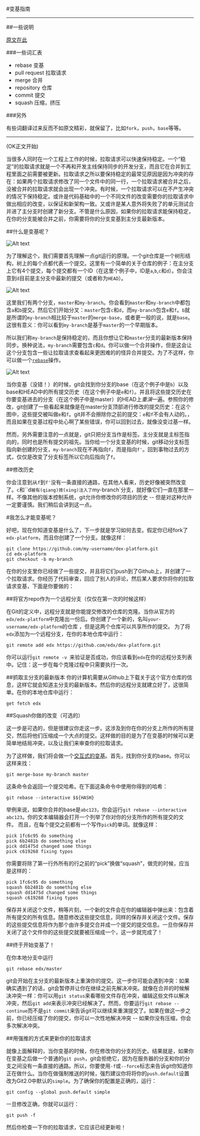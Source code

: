 #变基指南

-----------------------

##一些说明

[原文在此](https://github.com/edx/edx-platform/wiki/How-to-Rebase-a-Pull-Request)

###一些词汇表

- rebase 变基
- pull request 拉取请求 
- merge 合并
- repository 仓库
- commit 提交
- squash 压缩，挤压

###另外

有些词翻译过来反而不如原文精彩，就保留了，比如`fork`，`push`，`base`等等。

-----------------------


(OK正文开始)

当很多人同时在一个工程上工作的时候，拉取请求可以快速保持稳定。一个“稳定”的拉取请求就是一个不再和开发主线保持同步的开发分支，而且它在合并到工程里面之前需要被更新。拉取请求之所以要保持稳定的最常见原因是因为冲突的存在：如果两个拉取请求修改了同一个文件中的同一行，一个拉取请求被合并之后，没被合并的拉取请求就会出现一个冲突。有时候，一个拉取请求可以在不产生冲突的情况下保持稳定。或许是代码基础中的一个不同文件的改变需要你的拉取请求中做出相应的改变，以保证和新架构一致。又或许是某人意外将失败了的单元测试合并进了主分支时创建了新分支。不管是什么原因，如果你的拉取请求能保持稳定，在你的分支能被合并之前，你需要将你的分支变基到主分支最新版本。

##什么是变基呢？

![Alt text](https://github.com/edx/edx-platform/wiki/git-diagrams/master.png)

为了理解这个，我们需要首先理解一点git运行的原理。一个git仓库是一个树形结构，树上的每个点都代表一个提交。这里有一个简单的关于仓库的例子：在主分支上它有4个提交，每个提交都有一个ID（在这里个例子中，ID是`a`,`b`,`c`和`d`）。你会注意到`d`目前是主分支中最新的提交（或者称为`HEAD`）。

![Alt text](https://github.com/edx/edx-platform/wiki/git-diagrams/branch.png)

这里我们有两个分支，`master`和`my-branch`。你会看到`master`和`my-branch`中都包含`a`和`b`提交。然后它们开始分叉：`master`包含`c`和`d`，而`my-branch`包含`e`和`f`。`b`就是所谓的`my-branch`相比较于`master`的`merge-base`，或者更一般的说，就是`base`。这很有意义：你可以看到`my-branch`是基于`master`的一个早期版本。

所以我们称`my-branch`是保持稳定的，而且你想让它和`master`分支的最新版本保持同步。换种说法，`my-branch`需要包含`c`和`d`。你可以做一个合并操作，但是这会让这个分支包含一些让拉取请求查看起来更困难的的怪异合并提交。为了不这样，你可以做一个[`rebase`](http://www.git-scm.com/book/en/Git-Branching-Rebasing)操作。

![Alt text](https://github.com/edx/edx-platform/wiki/git-diagrams/rebase.png)

当你变基（没错！）的时候，git会找到你分支的base（在这个例子中是`b`）以及base和HEAD中的所有提交历史（在这个例子中是`e`和`f`）。并且将这些提交历史在你要变基进去的分支（在这个例子中是master）的HEAD上*重演*一遍。参照你的修改，git创建了一些看起来就像是在master分支顶部进行修改的提交历史：在这个图中，这些提交被叫做`e`和`f`。git并不会擦除你之前的提交：`e`和`f`不会有人动的。，而且如果在变基过程中处心啊了某些错误，你可以回到过去，就像没变过基一样。

然而，另外需要注意的一点就是，git只把分支当作是标签。主分支就是主标签指向的，同时也是所有提交的祖先。当你给一个分支变基的时候，git移动分支标签指向新创建的分支，`my-branch`现在不再指向`f`，而是指向`f'`。回到事物过去的方式，仅仅是改变了分支标签所以它向后指向了`f`。

##修改历史

你会注意到从`f`到`f'`没有一条直接的通路，在其他人看来，历史好像被突然改变了。`c`和``d`被有(qiang)效(xing)注入了`my-branch`分支，就好像它们一直在那里一样。不像其他的版本控制系统，git允许你修改你的项目的历史 -- 但是对这种允许一定要谨慎。我们稍后会讲到这一点。


#我怎么才能变基呢？

好吧，现在你知道变基是什么了，下一步就是学习如何去变。假定你已经fork了`edx-platform`，而且你创建了一个分支。就像这样：

```
git clone https://github.com/my-username/dex-platform.git
cd edx-platform
git checkout -b my-branch
```

在你的分支里你已经做了一些提交，并且将它们push到了Github上，并创建了一个拉取请求。你经历了代码审查，回应了别人的评论，然后某人要求你将你的拉取请求变基，下面是你要做的：

##将官方repo作为一个远程分支（仅仅在第一次的时候这样）

在Git的定义中，远程分支就是你能提交修改的仓库的克隆。当你从官方的`edx/edx-platform`中克隆出一份后。你创建了一个新的，名叫`your-username/edx-platform`的仓库
，但是这两个仓库可以共享所作的提交。
为了将`edx`添加为一个远程分支，在你的本地仓库中运行：

```
git remote add edx https://github.com/edx/dex-platform.git
```

你可以运行```git remote -v ```来验证是否成功，你应该看到`edx`在你的远程分支列表中。记住：这一步在每个克隆过程中只需要执行一次。

##抓取主分支的最新版本
你的计算机需要从Github上下载关于这个官方仓库的信息，这样它就会知道主分支的最新版本。然后你的远程分支就建立好了，这很简单。在你的本地仓库中运行：
```
get fetch edx
```

##Squash你做的改变（可选的）

这一步是可选的，但是很建议你走这一步。这涉及到你在你的分支上所作的所有提交，然后将他们压缩成一个大点的提交。这样做的目的是为了在变基的时候可以更简单地结局冲突，以及让我们来审查你的拉取请求。

为了这样做，我们将会做一个[交互式的变基](https://help.github.com/articles/interactive-rebase)。首先，找到你分支的base。你可以这样来找：
```
git merge-base my-branch master
```
这条命令会返回一个提交哈希。在下面这条命令中使用你得到的哈希：
```
git rebase --interactive $${HASH}
```

举例来说，如果你合并的base是`abc123`，你会运行```git rebase --interactive abc123```。你的文本编辑器会打开一个列举了你对你的分支所作的所有提交的文件。 而且，在每个提交之前都有一个写作`pick`的单词。就像这样：

```
pick 1fc6c95 do something
pick 6b2481b do something else
pick dd1475d changed some things
pick c619268 fixing typos
```

你需要将除了第一行外所有的行之前的“pick”换做“squash”，做完的时候，应当是这样的：

```
pick 1fc6c95 do something
squash 6b2481b do something else
squash dd1475d changed some things
squash c619268 fixing typos
```

保存并关闭这个文件，稍等片刻，一个新的文件会在你的编辑器中弹出来：包含着所有提交的所有信息。随意修改这些提交信息，同样的保存并关闭这个文件。保存的这些提交信息将作为那个由许多提交合并成一个提交的提交信息。一旦你保存并关闭了这个文件你的这些提交就要被压缩成一个，这一步就完成了！

##终于开始变基了！

在你本地分支中运行

```
git rebase edx/master
```

git会开始在主分支的最新版本上重演你的提交。这一步你可能会遇到冲突：如果确实遇到了的话，git会暂停并让你在继续之前先解决冲突。就像在合并的时候解决冲突一样：你可以用```git status```来看哪些文件存在冲突，编辑这些文件以解决冲突，然后```git add```来表示冲突已经解决了。然而，你要运行```git rebase --continue```而不是```git commit```来告诉git可以继续来重演提交了。如果在做这一步之前，你已经压缩了你的提交，你可以一次性地解决冲突 -- 如果你没有压缩，你会多次解决冲突。

##用强推的方式来更新你的拉取请求

就像上面解释的，当你变基的时候，你在修改你的分支的历史。结果就是，如果你在变基之后做一个普通的```git push```，git会拒绝它，因为在服务器的分支和你的分支之间没有一条直接的通路。所以，你要使用```-f```或```--force```标志来告诉git你知道你正在做什么。当你在做强制推送的时候，强烈建议你将将你的```push.default```设置改为Git2.0中默认的```simple```。为了确保你的配置是正确的，运行：
```
git config --global push.default simple
```

一旦修改正确，你就可以运行：
```
git push -f
```
然后你检查一下你的拉取请求，它应该已经更新啦！